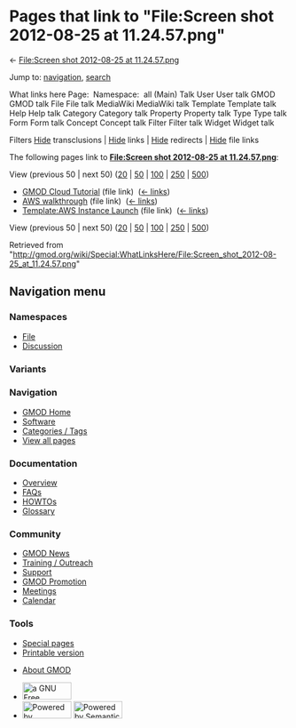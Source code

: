 <div id="mw-page-base" class="noprint">

</div>

<div id="mw-head-base" class="noprint">

</div>

<div id="content" class="mw-body" role="main">

<span id="top"></span>

<div id="mw-js-message" style="display:none;">

</div>



# <span dir="auto">Pages that link to "File:Screen shot 2012-08-25 at 11.24.57.png"</span>

<div id="bodyContent">

<div id="contentSub">

← [File:Screen shot 2012-08-25 at
11.24.57.png](/wiki/File:Screen_shot_2012-08-25_at_11.24.57.png "File:Screen shot 2012-08-25 at 11.24.57.png")

</div>

<div id="jump-to-nav" class="mw-jump">

Jump to: [navigation](#mw-navigation), [search](#p-search)

</div>

<div id="mw-content-text">

What links here Page:  Namespace:  all (Main) Talk User User talk GMOD
GMOD talk File File talk MediaWiki MediaWiki talk Template Template talk
Help Help talk Category Category talk Property Property talk Type Type
talk Form Form talk Concept Concept talk Filter Filter talk Widget
Widget talk

Filters
[Hide](/mediawiki/index.php?title=Special:WhatLinksHere/File:Screen_shot_2012-08-25_at_11.24.57.png&hidetrans=1 "Special:WhatLinksHere/File:Screen shot 2012-08-25 at 11.24.57.png")
transclusions \|
[Hide](/mediawiki/index.php?title=Special:WhatLinksHere/File:Screen_shot_2012-08-25_at_11.24.57.png&hidelinks=1 "Special:WhatLinksHere/File:Screen shot 2012-08-25 at 11.24.57.png")
links \|
[Hide](/mediawiki/index.php?title=Special:WhatLinksHere/File:Screen_shot_2012-08-25_at_11.24.57.png&hideredirs=1 "Special:WhatLinksHere/File:Screen shot 2012-08-25 at 11.24.57.png")
redirects \|
[Hide](/mediawiki/index.php?title=Special:WhatLinksHere/File:Screen_shot_2012-08-25_at_11.24.57.png&hideimages=1 "Special:WhatLinksHere/File:Screen shot 2012-08-25 at 11.24.57.png")
file links

The following pages link to **[File:Screen shot 2012-08-25 at
11.24.57.png](/wiki/File:Screen_shot_2012-08-25_at_11.24.57.png "File:Screen shot 2012-08-25 at 11.24.57.png")**:

View (previous 50 \| next 50)
([20](/mediawiki/index.php?title=Special:WhatLinksHere/File:Screen_shot_2012-08-25_at_11.24.57.png&limit=20 "Special:WhatLinksHere/File:Screen shot 2012-08-25 at 11.24.57.png")
\|
[50](/mediawiki/index.php?title=Special:WhatLinksHere/File:Screen_shot_2012-08-25_at_11.24.57.png&limit=50 "Special:WhatLinksHere/File:Screen shot 2012-08-25 at 11.24.57.png")
\|
[100](/mediawiki/index.php?title=Special:WhatLinksHere/File:Screen_shot_2012-08-25_at_11.24.57.png&limit=100 "Special:WhatLinksHere/File:Screen shot 2012-08-25 at 11.24.57.png")
\|
[250](/mediawiki/index.php?title=Special:WhatLinksHere/File:Screen_shot_2012-08-25_at_11.24.57.png&limit=250 "Special:WhatLinksHere/File:Screen shot 2012-08-25 at 11.24.57.png")
\|
[500](/mediawiki/index.php?title=Special:WhatLinksHere/File:Screen_shot_2012-08-25_at_11.24.57.png&limit=500 "Special:WhatLinksHere/File:Screen shot 2012-08-25 at 11.24.57.png"))

- [GMOD Cloud Tutorial](/wiki/GMOD_Cloud_Tutorial "GMOD Cloud Tutorial")
  (file link) ‎ <span class="mw-whatlinkshere-tools">([←
  links](/mediawiki/index.php?title=Special:WhatLinksHere&target=GMOD+Cloud+Tutorial "Special:WhatLinksHere"))</span>
- [AWS walkthrough](/wiki/AWS_walkthrough "AWS walkthrough") (file link)
  ‎ <span class="mw-whatlinkshere-tools">([←
  links](/mediawiki/index.php?title=Special:WhatLinksHere&target=AWS+walkthrough "Special:WhatLinksHere"))</span>
- [Template:AWS Instance
  Launch](/wiki/Template:AWS_Instance_Launch "Template:AWS Instance Launch")
  (file link) ‎ <span class="mw-whatlinkshere-tools">([←
  links](/mediawiki/index.php?title=Special:WhatLinksHere&target=Template%3AAWS+Instance+Launch "Special:WhatLinksHere"))</span>

View (previous 50 \| next 50)
([20](/mediawiki/index.php?title=Special:WhatLinksHere/File:Screen_shot_2012-08-25_at_11.24.57.png&limit=20 "Special:WhatLinksHere/File:Screen shot 2012-08-25 at 11.24.57.png")
\|
[50](/mediawiki/index.php?title=Special:WhatLinksHere/File:Screen_shot_2012-08-25_at_11.24.57.png&limit=50 "Special:WhatLinksHere/File:Screen shot 2012-08-25 at 11.24.57.png")
\|
[100](/mediawiki/index.php?title=Special:WhatLinksHere/File:Screen_shot_2012-08-25_at_11.24.57.png&limit=100 "Special:WhatLinksHere/File:Screen shot 2012-08-25 at 11.24.57.png")
\|
[250](/mediawiki/index.php?title=Special:WhatLinksHere/File:Screen_shot_2012-08-25_at_11.24.57.png&limit=250 "Special:WhatLinksHere/File:Screen shot 2012-08-25 at 11.24.57.png")
\|
[500](/mediawiki/index.php?title=Special:WhatLinksHere/File:Screen_shot_2012-08-25_at_11.24.57.png&limit=500 "Special:WhatLinksHere/File:Screen shot 2012-08-25 at 11.24.57.png"))

</div>

<div class="printfooter">

Retrieved from
"<http://gmod.org/wiki/Special:WhatLinksHere/File:Screen_shot_2012-08-25_at_11.24.57.png>"

</div>

<div id="catlinks" class="catlinks catlinks-allhidden">

</div>

<div class="visualClear">

</div>

</div>

</div>

<div id="mw-navigation">

## Navigation menu

<div id="mw-head">



<div id="left-navigation">

<div id="p-namespaces" class="vectorTabs" role="navigation"
aria-labelledby="p-namespaces-label">

### Namespaces

- <span id="ca-nstab-image"><a href="/wiki/File:Screen_shot_2012-08-25_at_11.24.57.png"
  accesskey="c" title="View the file page [c]">File</a></span>
- <span id="ca-talk"><a
  href="/mediawiki/index.php?title=File_talk:Screen_shot_2012-08-25_at_11.24.57.png&amp;action=edit&amp;redlink=1"
  accesskey="t"
  title="Discussion about the content page [t]">Discussion</a></span>

</div>

<div id="p-variants" class="vectorMenu emptyPortlet" role="navigation"
aria-labelledby="p-variants-label">

### 

### Variants[](#)

<div class="menu">

</div>

</div>

</div>

<div id="right-navigation">





</div>



</div>

</div>

</div>

<div id="mw-panel">

<div id="p-logo" role="banner">

<a href="/wiki/Main_Page"
style="background-image: url(http://gmod.org/images/GMOD-cogs.png);"
title="Visit the main page"></a>

</div>

<div id="p-Navigation" class="portal" role="navigation"
aria-labelledby="p-Navigation-label">

### Navigation

<div class="body">

- <span id="n-GMOD-Home">[GMOD Home](/wiki/Main_Page)</span>
- <span id="n-Software">[Software](/wiki/GMOD_Components)</span>
- <span id="n-Categories-.2F-Tags">[Categories /
  Tags](/wiki/Categories)</span>
- <span id="n-View-all-pages">[View all
  pages](/wiki/Special:AllPages)</span>

</div>

</div>

<div id="p-Documentation" class="portal" role="navigation"
aria-labelledby="p-Documentation-label">

### Documentation

<div class="body">

- <span id="n-Overview">[Overview](/wiki/Overview)</span>
- <span id="n-FAQs">[FAQs](/wiki/Category:FAQ)</span>
- <span id="n-HOWTOs">[HOWTOs](/wiki/Category:HOWTO)</span>
- <span id="n-Glossary">[Glossary](/wiki/Glossary)</span>

</div>

</div>

<div id="p-Community" class="portal" role="navigation"
aria-labelledby="p-Community-label">

### Community

<div class="body">

- <span id="n-GMOD-News">[GMOD News](/wiki/GMOD_News)</span>
- <span id="n-Training-.2F-Outreach">[Training /
  Outreach](/wiki/Training_and_Outreach)</span>
- <span id="n-Support">[Support](/wiki/Support)</span>
- <span id="n-GMOD-Promotion">[GMOD
  Promotion](/wiki/GMOD_Promotion)</span>
- <span id="n-Meetings">[Meetings](/wiki/Meetings)</span>
- <span id="n-Calendar">[Calendar](/wiki/Calendar)</span>

</div>

</div>

<div id="p-tb" class="portal" role="navigation"
aria-labelledby="p-tb-label">

### Tools

<div class="body">

- <span id="t-specialpages"><a href="/wiki/Special:SpecialPages" accesskey="q"
  title="A list of all special pages [q]">Special pages</a></span>
- <span id="t-print"><a
  href="/mediawiki/index.php?title=Special:WhatLinksHere/File:Screen_shot_2012-08-25_at_11.24.57.png&amp;printable=yes"
  rel="alternate" accesskey="p"
  title="Printable version of this page [p]">Printable version</a></span>

</div>

</div>

</div>

</div>

<div id="footer" role="contentinfo">

- <span id="footer-places-about">[About
  GMOD](/wiki/GMOD:About "GMOD:About")</span>

<!-- -->

- <span id="footer-copyrightico">[<img src="http://www.gnu.org/graphics/gfdl-logo-small.png" width="88"
  height="31" alt="a GNU Free Documentation License" />](http://www.gnu.org/licenses/fdl-1.3.html)</span>
- <span id="footer-poweredbyico">[<img src="/mediawiki/skins/common/images/poweredby_mediawiki_88x31.png"
  width="88" height="31" alt="Powered by MediaWiki" />](//www.mediawiki.org/)
  [<img
  src="/mediawiki/extensions/SemanticMediaWiki/includes/../resources/images/smw_button.png"
  width="88" height="31" alt="Powered by Semantic MediaWiki" />](https://www.semantic-mediawiki.org/wiki/Semantic_MediaWiki)</span>

<div style="clear:both">

</div>

</div>
